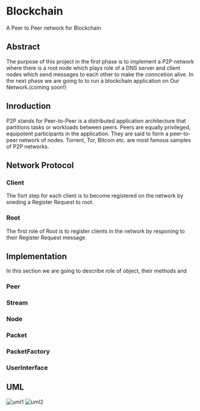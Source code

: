 # Blockchain
A Peer to Peer network for Blockchain
## Abstract
The purpose of this project in the first phase is to implement a P2P network where there is a root node which plays role of a DNS server and client nodes which send messages to each other to make the conncetion alive.
In the next phase we are going to to run a blockchain application on Our Network.(coming soon!)
## Inroduction
P2P stands for Peer-to-Peer is a distributed application architecture that partitions tasks or workloads between peers. Peers are equally privileged, equipotent participants in the application. They are said to form a peer-to-peer network of nodes. Torrent, Tor, Bitcoin etc. are most famous samples of P2P networks.
## Network Protocol
### Client
The fisrt step for each client is to become registered on the network by sneding a Register Request to root. 
### Root
The first role of Root is to register clients in the network by responing to their Register Request message.
## Implementation
In this section we are  going to describe role of object, their methods and
### Peer
### Stream
### Node
### Packet
### PacketFactory
### UserInterface
## UML
![uml1](https://user-images.githubusercontent.com/24544896/49306252-f4b5a300-f4e6-11e8-843e-8545596bc1ec.PNG)
![uml2](https://user-images.githubusercontent.com/24544896/49306251-f41d0c80-f4e6-11e8-9503-b518492a8c6e.PNG)
